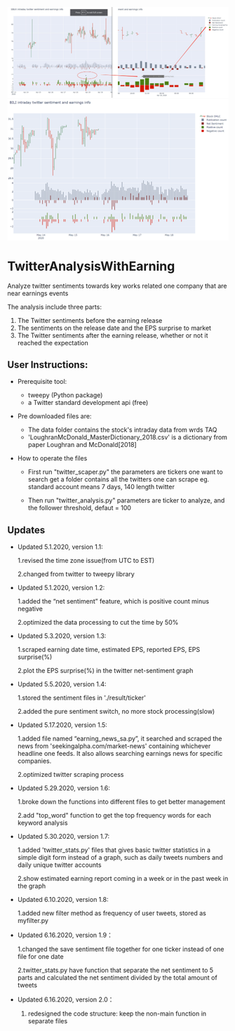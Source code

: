 ![](examples/SBUX.png)
![](examples/BILI.png)
# TwitterAnalysisWithEarning

Analyze twitter sentiments towards key works related one company that are near earnings events

The analysis include three parts:

1. The Twitter sentiments before the earning release
2. The sentiments on the release date and the EPS surprise to market
3. The Twitter sentiments after the earning release, whether or not it reached the expectation

## User Instructions:

* Prerequisite tool:

  * tweepy (Python package)
  * a Twitter standard development api (free)

* Pre downloaded files are:

  * The data folder contains the stock's intraday data from wrds TAQ
  * 'LoughranMcDonald_MasterDictionary_2018.csv' is a dictionary from paper Loughran and McDonald[2018]

* How to operate the files

  * First run "twitter_scaper.py"
    the parameters are tickers one want to search
    get a folder contains all the twitters one can scrape eg. standard account means 7 days, 140 length twitter

  * Then run "twitter_analysis.py"
    parameters are ticker to analyze, and the follower threshold, defaut = 100

## Updates

* Updated 5.1.2020, version 1.1:

  1.revised the time zone issue(from UTC to EST)
  
  2.changed from twitter to tweepy library

* Updated 5.1.2020, version 1.2:

  1.added the “net sentiment” feature, which is positive count minus negative
  
  2.optimized the data processing to cut the time by 50% 

* Updated 5.3.2020, version 1.3:

  1.scraped earning date time, estimated EPS, reported EPS, EPS surprise(%)
  
  2.plot the EPS surprise(%) in the twitter net-sentiment graph

* Updated 5.5.2020, version 1.4:

  1.stored the sentiment files in './result/ticker'
  
  2.added the pure sentiment switch, no more stock processing(slow)

* Updated 5.17.2020, version 1.5:

  1.added file named “earning_news_sa.py”, it searched and scraped the news from 'seekingalpha.com/market-news' containing whichever headline one feeds. It also allows searching earnings news for specific companies.

  2.optimized twitter scraping process

- Updated 5.29.2020, version 1.6:

   1.broke down the functions into different files to get better management

   2.add "top_word" function to get the top frequency words for each keyword analysis

- Updated 5.30.2020, version 1.7:

    1.added 'twitter_stats.py' files that gives basic twitter statistics in a simple digit form instead of a graph, such as daily tweets numbers and daily unique twitter accounts

    2.show estimated earning report coming in a week or in the past week in the graph

- Updated 6.10.2020, version 1.8:

    1.added new filter method as frequency of user tweets, stored as myfilter.py

- Updated 6.16.2020, version 1.9：

    1.changed the save sentiment file together for one ticker instead of one file for one date

    2.twitter_stats.py have function that separate the net sentiment to 5 parts and calculated the net sentiment divided by the total amount of tweets

- Updated 6.16.2020, version 2.0：
  1. redesigned the code structure: keep the non-main function in separate files

